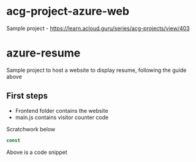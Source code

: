 # acg-project-azure-web
Sample project - https://learn.acloud.guru/series/acg-projects/view/403

# azure-resume
Sample project to host a website to display resume, following the guide above

## First steps
- Frontend folder contains the website
- main.js contains visitor counter code

Scratchwork below

```js
const
```

Above is a code snippet
